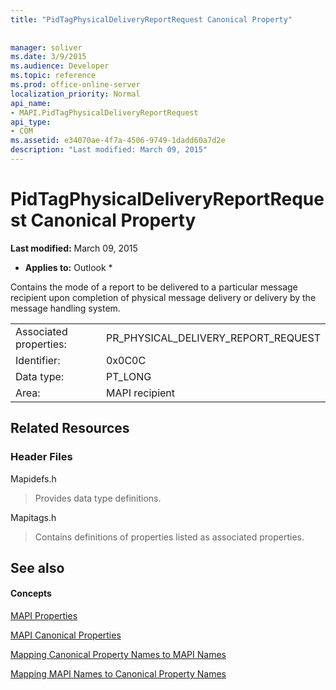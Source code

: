 ```yaml
---
title: "PidTagPhysicalDeliveryReportRequest Canonical Property"
 
 
manager: soliver
ms.date: 3/9/2015
ms.audience: Developer
ms.topic: reference
ms.prod: office-online-server
localization_priority: Normal
api_name:
- MAPI.PidTagPhysicalDeliveryReportRequest
api_type:
- COM
ms.assetid: e34070ae-4f7a-4506-9749-1dadd60a7d2e
description: "Last modified: March 09, 2015"
---
```


# PidTagPhysicalDeliveryReportRequest Canonical Property

 **Last modified:** March 09, 2015 
  
 * **Applies to:** Outlook * 
  
Contains the mode of a report to be delivered to a particular message recipient upon completion of physical message delivery or delivery by the message handling system.
  
|||
|:-----|:-----|
|Associated properties:  <br/> |PR_PHYSICAL_DELIVERY_REPORT_REQUEST  <br/> |
|Identifier:  <br/> |0x0C0C  <br/> |
|Data type:  <br/> |PT_LONG  <br/> |
|Area:  <br/> |MAPI recipient  <br/> |
   
## Related Resources

### Header Files

Mapidefs.h
  
> Provides data type definitions.
    
Mapitags.h
  
> Contains definitions of properties listed as associated properties.
    
## See also

#### Concepts

[MAPI Properties](mapi-properties.md)
  
[MAPI Canonical Properties](mapi-canonical-properties.md)
  
[Mapping Canonical Property Names to MAPI Names](mapping-canonical-property-names-to-mapi-names.md)
  
[Mapping MAPI Names to Canonical Property Names](mapping-mapi-names-to-canonical-property-names.md)

